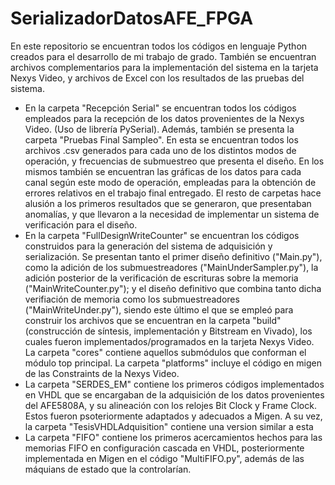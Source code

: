 # SerializadorDatosAFE_FPGA
En este repositorio se encuentran todos los códigos en lenguaje Python creados para el desarrollo de mi trabajo de grado. También se encuentran archivos complementarios para la implementación del sistema en la tarjeta Nexys Video, y archivos de Excel con los resultados de las pruebas del sistema.
- En la carpeta "Recepción Serial" se encuentran todos los códigos empleados para la recepción de los datos provenientes de la Nexys Video. (Uso de librería PySerial). Además, también se presenta la carpeta "Pruebas Final Sampleo". En esta se encuentran todos los archivos .csv generados para cada uno de los distintos modos de operación, y frecuencias de submuestreo que presenta el diseño. En los mismos también se encuentran las gráficas de los datos para cada canal según este modo de operación, empleadas para la obtención de errores relativos en el trabajo final entregado. El resto de carpetas hace alusión a los primeros resultados que se generaron, que presentaban anomalías, y que llevaron a la necesidad de implementar un sistema de verificación para el diseño.
- En la carpeta "FullDesignWriteCounter" se encuentran los códigos construidos para la generación del sistema de adquisición y serialización. Se presentan tanto el primer diseño definitivo ("Main.py"), como la adición de los submuestreadores ("MainUnderSampler.py"), la adición posterior de la verificación de escrituras sobre la memoria ("MainWriteCounter.py"); y el diseño definitivo que combina tanto dicha verifiación de memoria como los submuestreadores ("MainWriteUnder.py"), siendo este último el que se empleó para construir los archivos que se encuentran en la carpeta "build" (construcción de síntesis, implementación y Bitstream en Vivado), los cuales fueron implementados/programados en la tarjeta Nexys Video. La carpeta "cores" contiene aquellos submódulos que conforman el módulo top principal. La carpeta "platforms" incluye el código en migen de las Constraints de la Nexys Video.
- La carpeta "SERDES_EM" contiene los primeros códigos implementados en VHDL que se encargaban de la adquisición de los datos provenientes del AFE5808A, y su alineación con los relojes Bit Clock y Frame Clock. Estos fueron psoteriormente adaptados y adecuados a Migen. A su vez, la carpeta "TesisVHDLAdquisition" contiene una version similar a esta
- La carpeta "FIFO" contiene los primeros acercamientos hechos para las memorias FIFO en configuración cascada en VHDL, posteriormente implementada en Migen en el código "MultiFIFO.py", además de las máquians de estado que la controlarían.
